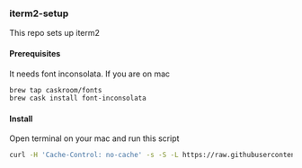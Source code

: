 ### iterm2-setup
This repo sets up iterm2

#### Prerequisites
It needs font inconsolata. If you are on mac
```sh
brew tap caskroom/fonts
brew cask install font-inconsolata
```

#### Install
Open terminal on your mac and run this script
```sh
curl -H 'Cache-Control: no-cache' -s -S -L https://raw.githubusercontent.com/sumanmukherjee03/iterm2-setup/master/bootstrap.sh | bash
```
